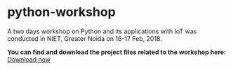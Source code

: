 # python-workshop
A two days workshop on Python and its applications with IoT was conducted in NIET, Greater Noida on 16-17 Feb, 2018.  

**You can find and download the project files related to the workshop here:**
[Download now](https://github.com/HELLLabs/python-workshop/archive/master.zip)
